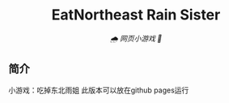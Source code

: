 
<div align="center">

# EatNortheast Rain Sister

_🌧️ 网页小游戏 👩_

</div>


## 简介

小游戏：吃掉东北雨姐
此版本可以放在github pages运行
